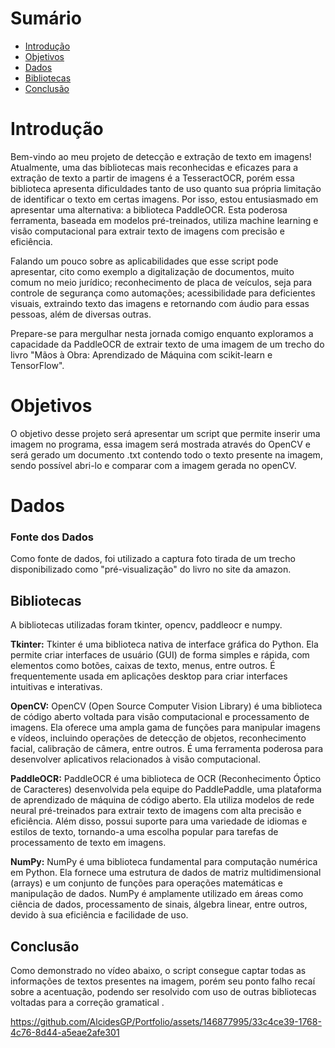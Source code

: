 
# Sumário
- [Introdução](#introdução)
- [Objetivos](#objetivos)
- [Dados](#dados)
- [Bibliotecas](#bibliotecas)
- [Conclusão](#conclusão)

# Introdução

Bem-vindo ao meu projeto de detecção e extração de texto em imagens! Atualmente, uma das bibliotecas mais reconhecidas e eficazes para a extração de texto a partir de imagens é a TesseractOCR, porém essa biblioteca apresenta dificuldades tanto de uso quanto sua própria limitação de identificar o texto em certas imagens. Por isso, estou entusiasmado em apresentar uma alternativa: a biblioteca PaddleOCR. Esta poderosa ferramenta, baseada em modelos pré-treinados, utiliza machine learning e visão computacional para extrair texto de imagens com precisão e eficiência. 

Falando um pouco sobre as aplicabilidades que esse script pode apresentar, cito como exemplo a digitalização de documentos, muito comum no meio jurídico; reconhecimento de placa de veículos, seja para controle de segurança como automações; acessibilidade para deficientes visuais, extraindo texto das imagens e retornando com áudio para essas pessoas, além de diversas outras. 

Prepare-se para mergulhar nesta jornada comigo enquanto exploramos a capacidade da PaddleOCR de extrair texto de uma imagem de um trecho do livro "Mãos à Obra: Aprendizado de Máquina com scikit-learn e TensorFlow".



# Objetivos
O objetivo desse projeto será apresentar um script que permite inserir uma imagem no programa, essa imagem será mostrada através do OpenCV e será gerado um documento .txt contendo todo o texto presente na imagem, sendo possível abri-lo e comparar com a imagem gerada no openCV. 


# Dados
### Fonte dos Dados
Como fonte de dados, foi utilizado a captura foto tirada de um trecho disponibilizado como "pré-visualização" do livro no site da amazon. 


## Bibliotecas
A bibliotecas utilizadas foram tkinter, opencv, paddleocr e numpy.

**Tkinter:** Tkinter é uma biblioteca nativa de interface gráfica do Python. Ela permite criar interfaces de usuário (GUI) de forma simples e rápida, com elementos como botões, caixas de texto, menus, entre outros. É frequentemente usada em aplicações desktop para criar interfaces intuitivas e interativas.

**OpenCV:** OpenCV (Open Source Computer Vision Library) é uma biblioteca de código aberto voltada para visão computacional e processamento de imagens. Ela oferece uma ampla gama de funções para manipular imagens e vídeos, incluindo operações de detecção de objetos, reconhecimento facial, calibração de câmera, entre outros. É uma ferramenta poderosa para desenvolver aplicativos relacionados à visão computacional.

**PaddleOCR:** PaddleOCR é uma biblioteca de OCR (Reconhecimento Óptico de Caracteres) desenvolvida pela equipe do PaddlePaddle, uma plataforma de aprendizado de máquina de código aberto. Ela utiliza modelos de rede neural pré-treinados para extrair texto de imagens com alta precisão e eficiência. Além disso, possui suporte para uma variedade de idiomas e estilos de texto, tornando-a uma escolha popular para tarefas de processamento de texto em imagens.

**NumPy:** NumPy é uma biblioteca fundamental para computação numérica em Python. Ela fornece uma estrutura de dados de matriz multidimensional (arrays) e um conjunto de funções para operações matemáticas e manipulação de dados. NumPy é amplamente utilizado em áreas como ciência de dados, processamento de sinais, álgebra linear, entre outros, devido à sua eficiência e facilidade de uso.



## Conclusão
Como demonstrado no vídeo abaixo, o script consegue captar todas as informações de textos presentes na imagem, porém seu ponto falho recaí sobre a acentuação, podendo ser resolvido com uso de outras bibliotecas voltadas para a correção gramatical . 




https://github.com/AlcidesGP/Portfolio/assets/146877995/33c4ce39-1768-4c76-8d44-a5eae2afe301





